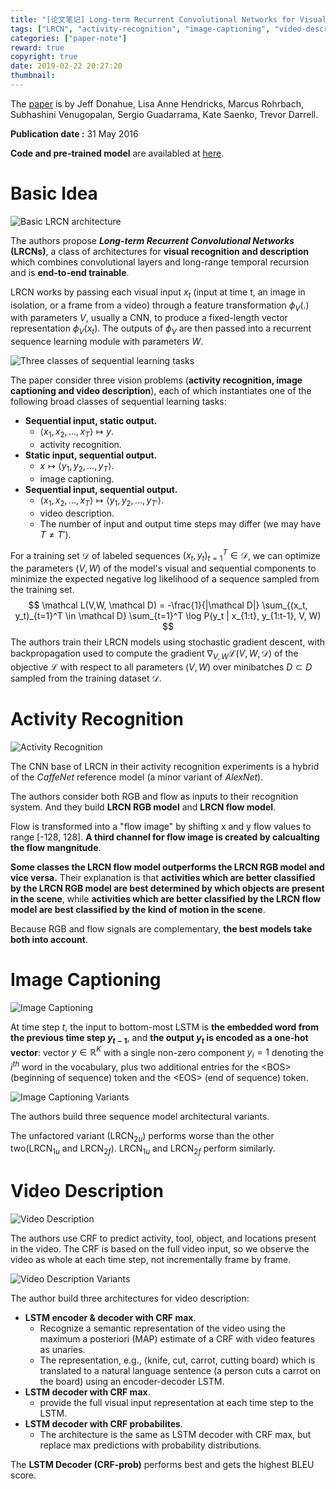 ```yaml
---
title: "[论文笔记] Long-term Recurrent Convolutional Networks for Visual Recognition and Description"
tags: ["LRCN", "activity-recognition", "image-captioning", "video-description"]
categories: ["paper-note"]
reward: true
copyright: true
date: 2019-02-22 20:27:20
thumbnail:
---
```




[paper]: https://arxiv.org/pdf/1411.4389.pdf	"Long-term Recurernt Convolutional Networks for Visual Recognition and Description"

The [paper] is by Jeff Donahue, Lisa Anne Hendricks, Marcus Rohrbach, Subhashini Venugopalan, Sergio Guadarrama, Kate Saenko, Trevor Darrell.

**Publication date :** 31 May 2016

**Code and pre-trained model** are availabled at [here](https://people.eecs.berkeley.edu/~lisa_anne/LRCN_video).

<!--more-->





# Basic Idea

![Basic LRCN architecture](lrcn/LRCN.png)

The authors propose ***Long-term Recurrent Convolutional Networks*** **(LRCNs)**, a class of architectures for **visual recognition and description** which combines convolutional layers and long-range temporal recursion and is **end-to-end trainable**.



LRCN works by passing each visual input $x_t$ (input at time t, an image in isolation, or a frame from a video) through a feature transformation $\phi_V(.)$ with parameters $V$, usually  a CNN, to produce a fixed-length vector representation $\phi_V(x_t)$. The outputs of $\phi_V$ are then passed into a recurrent sequence learning module with parameters $W$. 



![Three classes of sequential learning tasks](lrcn/Three%20classes%20of%20sequential%20learning%20tasks.png)

The paper consider three vision problems (**activity recognition, image captioning and video description**), each of which instantiates one of the following broad classes of sequential learning tasks:

- **Sequential input, static output.** 
  - $\langle x_1, x_2, \dots, x_T  \rangle \mapsto y$. 
  - activity recognition.
- **Static input, sequential output.** 
  - $x \mapsto \langle y_1, y_2, \dots, y_T \rangle$. 
  - image captioning.
- **Sequential input, sequential output.** 
  - $\langle x_1, x_2, \dots, x_T \rangle \mapsto \langle y_1, y_2, \dots, y_{T'} \rangle$. 
  - video description. 
  - The number of input and output time steps may differ (we may have $T \ne T'$).

 

For a training set $\mathcal D$ of labeled sequences $(x_t, y_t)_{t=1}^T \in \mathcal D$, we can optimize the parameters $(V,W)$ of the model's visual and sequential components to minimize the expected negative log likelihood of a sequence sampled from the training set.
$$
\mathcal L(V,W, \mathcal D) = -\frac{1}{|\mathcal D|} \sum_{(x_t, y_t)_{t=1}^T \in \mathcal D} \sum_{t=1}^T \log P(y_t | x_{1:t}, y_{1:t-1}, V, W)
$$
The authors train their LRCN models using stochastic gradient descent, with backpropagation used to compute the gradient $\nabla_{V,W} \mathcal L(V,W,\mathcal D)$ of the objective $\mathcal L$ with respect to all parameters $(V,W)$ over $\text{minibatches } D \subset D$ sampled from the training dataset $\mathcal D$.





# Activity Recognition

![Activity Recognition](lrcn/Activity%20Recognition.png)

The CNN base of LRCN in their activity recognition experiments is a hybrid of the *CaffeNet* reference model (a minor variant of *AlexNet*).



The authors consider both RGB and flow as inputs to their recognition system. And they build **LRCN RGB model** and **LRCN flow model**.

Flow is transformed into a "flow image" by shifting x and y flow values to range [-128, 128]. **A third channel for flow image is created by calcualting the flow mangnitude**.

**Some classes the LRCN flow model outperforms the LRCN RGB model and vice versa.** Their explanation is that **activities which are better classified by the LRCN RGB model are best determined by which objects are present in the scene**, while **activities which are better classified by the LRCN flow model are best classified by the kind of motion in the scene**. 

Because RGB and flow signals are complementary, **the best models take both into account**.





# Image Captioning

![Image Captioning](lrcn/Image%20Captioning.png)

At time step $t$, the input to bottom-most LSTM is **the embedded word from the previous time step $y_{t-1}$**, and **the output $y_t$ is encoded as a one-hot vector**: vector $y \in \mathbb R^K$ with a single non-zero component $y_i=1$ denoting the $i^{th}$ word in the vocabulary, plus two additional entries for the $\text{<BOS>}$(beginning of sequence) token and the $\text{<EOS>}$ (end of sequence) token. 



![Image Captioning Variants](lrcn/Image%20Captioning%20variants.png)

The authors build three sequence model architectural variants. 

The unfactored variant ($\text{LRCN}_{2u}$)  performs worse than the other two($\text{LRCN}_{1u}$ and $\text{LRCN}_{2f}$). $\text{LRCN}_{1u}$ and $\text{LRCN}_{2f}$ perform similarly.





# Video Description

![Video Description](lrcn/Video%20Description.png)

The authors use CRF to predict activity, tool, object, and locations present in the video. The CRF is based on the full video input, so we observe the video as whole at each time step, not incrementally frame by frame.



![Video Description Variants](lrcn/Video%20Description%20variants.png)

The author build three architectures for video description:

- **LSTM encoder & decoder with CRF max**.
  - Recognize a semantic representation of the video using the maximum a posteriori (MAP) estimate of a CRF with video features as unaries.
  - The representation, e.g., $\langle \text{knife, cut, carrot, cutting board}  \rangle$ which is translated to a natural language sentence ($\text{a person cuts a carrot on the board}$) using an encoder-decoder LSTM.
- **LSTM decoder with CRF max**.
  - provide the full visual input representation at each time step to the LSTM.
- **LSTM decoder with CRF probabilites**.
  - The architecture is the same as LSTM decoder with CRF max, but replace max predictions with probability distributions.



The **LSTM Decoder (CRF-prob)** performs best and gets the highest BLEU score.